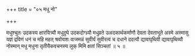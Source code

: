 +++
title = "०५ मधु नो"

+++

मधुश्चुतः उदकस्य क्षारयित्र्यौ मधुदुघे उदकदोग्ध्र्यौ मधुव्रते उअदकार्थकर्माणौ देवता देवताभूते अस्मे अस्मासु यज्ञं द्रविणं धनं च महि महत् श्रवोयशः वाजमन्नं सुवीर्यं सुवीरत्वं च दधाने ददत्यौ द्यावापृथिवी द्यावापृथिव्यौ नोस्मान् मधु मधुना तृतीयैकवचनस्य लुक् मिमि क्षतां सिञ्चतां ॥ ५ ॥